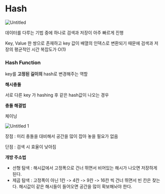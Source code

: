 # Hash

![Untitled](https://user-images.githubusercontent.com/55469012/159917595-73026e7a-d88f-4f1f-a352-01e38abbcb50.png)

데이터를 다루는 기법 중에 하나로 검색과 저장이 아주 빠르게 진행

Key, Value 한 쌍으로 존재하고 key 값이 배열의 인덱스로 변환되기 때문에 검색과 저장의 평균적인 시간 복잡도가 O(1)

### Hash Function

key를 **고정된 길이의** hash로 변경해주는 역할

**해시충돌**

서로 다른 key 가 hashing 후 같은 hash값이 나오는 경우

**충돌 해결법**

체이닝  

![Untitled 1](https://user-images.githubusercontent.com/55469012/159917548-e1850652-4e37-4140-8697-8b947449dae4.png)

장점 : 미리 충돌을 대비해서 공간을 많이 잡아 놓을 필요가 없음

단점 : 검색 시 효율이 낮아짐

**개방 주소법**

- 선형 탐색  : 해시값에서 고정폭으로 건너 뛰면서 비어있는 해시가 나오면 저장하게 된다.
- 제곱 탐색 : 고정폭이 아닌 1칸 -> 4칸 -> 9칸 -> 16칸 씩 건너 뛰면서 빈 칸은 찾는다. 해시값이 같은 해시들이 들어오면 공간을 많이 확보해놔야 한다.
